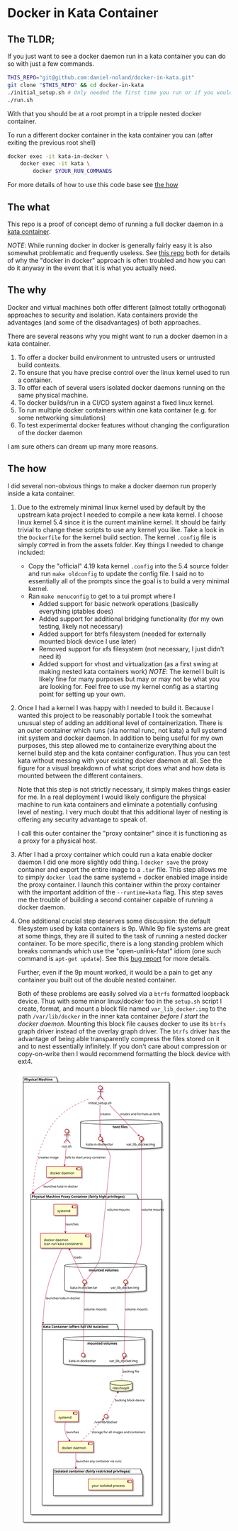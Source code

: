 # Docker in Kata Container

## The TLDR;

If you just want to see a docker daemon run in a kata container you can do so with just a few commands.

```bash
THIS_REPO="git@github.com:daniel-noland/docker-in-kata.git"
git clone "$THIS_REPO" && cd docker-in-kata
./initial_setup.sh # Only needed the first time you run or if you would like to start over
./run.sh
```

With that you should be at a root prompt in a tripple nested docker container.

To run a different docker container in the kata container you can (after exiting the previous root shell)

```bash
docker exec -it kata-in-docker \
    docker exec -it kata \
        docker $YOUR_RUN_COMMANDS
```

For more details of how to use this code base see [the how](#how)

## The what

This repo is a proof of concept demo of running a full docker daemon in a [kata container](https://katacontainers.io/).

*NOTE*: While running docker in docker is generally fairly easy it is also somewhat problematic and frequently useless.
See [this repo](https://github.com/jpetazzo/dind#a-word-of-warning) both for details of why the "docker in docker"
approach is often troubled and how you can do it anyway in the event that it is what you actually need.

## The why

Docker and virtual machines both offer different (almost totally orthogonal) approaches to security and isolation.
Kata containers provide the advantages (and some of the disadvantages) of both approaches.

There are several reasons why you might want to run a docker daemon in a kata container.

1. To offer a docker build environment to untrusted users or untrusted build contexts.
2. To ensure that you have precise control over the linux kernel used to run a container.
3. To offer each of several users isolated docker daemons running on the same physical machine.
4. To docker builds/run in a CI/CD system against a fixed linux kernel.
5. To run multiple docker containers within one kata container (e.g. for some networking simulations)
6. To test experimental docker features without changing the configuration of the docker daemon

I am sure others can dream up many more reasons.

## <a name="how"></a>The how

I did several non-obvious things to make a docker daemon run properly inside a kata container.

1. Due to the extremely minimal linux kernel used by default by the upstream kata project I needed to compile a new kata
   kernel.  I choose linux kernel 5.4 since it is the current mainline kernel.  It should be fairly trivial to change
   these scripts to use any kernel you like.  Take a look in the `Dockerfile` for the kernel build section.  The kernel
   `.config` file is simply `COPY`ed in from the assets folder.  Key things I needed to change included:
   * Copy the "official" 4.19 kata kernel `.config` into the 5.4 source folder and run `make oldconfig` to update the
     config file.  I said no to essentially all of the prompts since the goal is to build a very minimal kernel.
   * Ran `make menuconfig` to get to a tui prompt where I
      * Added support for basic network operations (basically everything iptables does)
      * Added support for additional bridging functionality (for my own testing, likely not necessary)
      * Added support for btrfs filesystem (needed for externally mounted block device I use later)
      * Removed support for xfs filesystem (not necessary, I just didn't need it)
      * Added support for vhost and virtualization (as a first swing at making nested kata containers work)
   *NOTE*: The kernel I built is likely fine for many purposes but may or may not be what you are looking for.  Feel
           free to use my kernel config as a starting point for setting up your own.

2. Once I had a kernel I was happy with I needed to build it.  Because I wanted this project to be reasonably portable
   I took the somewhat unusual step of adding an additional level of containerization.  There is an outer
   container which runs (via normal runc, not kata) a full systemd init system and docker daemon.  In addition to being
   useful for my own purposes, this step allowed me to containerize everything about the kernel build step and the kata
   container configuration.  Thus you can test kata without messing with your existing docker daemon at all.  See the
   figure for a visual breakdown of what script does what and how data is mounted between the different containers.

   Note that this step is not strictly necessary, it simply makes things easier for me.  In a real deployment I would
   likely configure the physical machine to run kata containers and eliminate a potentially confusing level of nesting.
   I very much doubt that this additional layer of nesting is offering any security advantage to speak of.

   I call this outer container the "proxy container" since it is functioning as a proxy for a physical host.

3. After I had a proxy container which could run a kata enable docker daemon I did one more slightly odd thing.  I
   `docker save` the proxy container and export the entire image to a `.tar` file.  This step allows me to simply
   `docker load` the same systemd + docker enabled image inside the proxy container.  I launch this container within the
   proxy container with the important addition of the `--runtime=kata` flag.  This step saves me the trouble of building
   a second container capable of running a docker daemon.

4. One additional crucial step deserves some discussion: the default filesystem used by kata containers is 9p.  While 9p
   file systems are great at some things, they are ill suited to the task of running a nested docker container.  To be
   more specific, there is a long standing problem which breaks commands which use the "open-unlink-fstat" idiom (one
   such command is `apt-get update`).  See this [bug report](https://bugs.launchpad.net/qemu/+bug/1336794) for more
   details.

   Further, even if the 9p mount worked, it would be a pain to get any container you built out of the double nested
   container.

   Both of these problems are easily solved via a `btrfs` formatted loopback device.  Thus with some minor linux/docker
   foo in the `setup.sh` script I create, format, and mount a block file named `var_lib_docker.img` to the path
   `/var/lib/docker` in the inner kata container *before I start the docker daemon*.  Mounting this block file causes
   docker to use its `btrfs` graph driver instead of the overlay graph driver.  The `btrfs` driver has the advantage of
   being able transparently compress the files stored on it and to nest essentially infinitely.  If you don't care about
   compression or copy-on-write then I would recommend formatting the block device with ext4.

   ![docs/relationships.svg](docs/relationships.svg)

